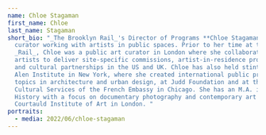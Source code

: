 ```yaml
---
name: Chloe Stagaman
first_name: Chloe
last_name: Stagaman
short_bio: "_The Brooklyn Rail_'s Director of Programs **Chloe Stagaman** is a
  curator working with artists in public spaces. Prior to her time at the
  _Rail_, Chloe was a public art curator in London where she collaborated with
  artists to deliver site-specific commissions, artist-in-residence programs,
  and cultural partnerships in the US and UK. Chloe has also held stints at Van
  Alen Institute in New York, where she created international public programs on
  topics in architecture and urban design, at Judd Foundation and at the
  Cultural Services of the French Embassy in Chicago. She has an M.A. in Art
  History with a focus on documentary photography and contemporary art from The
  Courtauld Institute of Art in London. "
portraits:
  - media: 2022/06/chloe-stagaman
---
```

